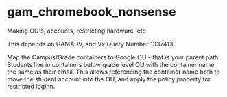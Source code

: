 # gam_chromebook_nonsense
Making OU's, accounts, restricting hardware, etc

This depends on GAMADV, and Vx Query Number 1337413

Map the Campus/Grade containers to Google OU - that is your parent path. Students live in containers below grade level OU with the container name the same as their email. This allows referencing the container name both to move the student account into the OU, and apply the policy property for restricted loginn.
